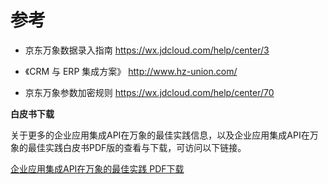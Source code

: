 # 参考

- 京东万象数据录入指南 https://wx.jdcloud.com/help/center/3 

- 《CRM 与 ERP 集成方案》 http://www.hz-union.com/ 

- 京东万象参数加密规则 https://wx.jdcloud.com/help/center/70 


**白皮书下载**

关于更多的企业应用集成API在万象的最佳实践信息，以及企业应用集成API在万象的最佳实践白皮书PDF版的查看与下载，可访问以下链接。

[企业应用集成API在万象的最佳实践 PDF下载](https://cloudmarket-product.oss.cn-north-1.jcloudcs.com/a4a224d9535dc8eb1672df87424349f820190731144838627.pdf)
